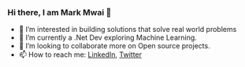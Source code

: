 ### Hi there, I am Mark Mwai 👋

- 👀 I’m interested in building solutions that solve real world problems
- 🌱 I’m currently a .Net Dev exploring Machine Learning.
- 👯 I’m looking to collaborate more on Open source projects.
- 📫 How to reach me: [LinkedIn](https://www.linkedin.com/in/mark-nderitu-mwai/), [Twitter](https://twitter.com/MarcMwai)


